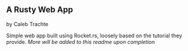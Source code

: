 ## A Rusty Web App 
by Caleb Trachte

Simple web app built using Rocket.rs, loosely based on the tutorial they provide. 
*More will be added to this readme upon completion*